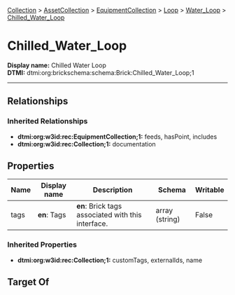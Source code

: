 [Collection](../../../../Collection.md) > [AssetCollection](../../../AssetCollection.md) > [EquipmentCollection](../../EquipmentCollection.md) > [Loop](../Loop.md) > [Water_Loop](Water_Loop.md) > [Chilled_Water_Loop](#)
# Chilled_Water_Loop

**Display name:** Chilled Water Loop<br />
**DTMI:** dtmi:org:brickschema:schema:Brick:Chilled_Water_Loop;1

---
## Relationships
### Inherited Relationships
* **dtmi:org:w3id:rec:EquipmentCollection;1:** feeds, hasPoint, includes
* **dtmi:org:w3id:rec:Collection;1:** documentation
## Properties
|Name|Display name|Description|Schema|Writable|
|-|-|-|-|-|
|tags|**en**: Tags|**en**: Brick tags associated with this interface.|array (string)|False|
### Inherited Properties
* **dtmi:org:w3id:rec:Collection;1:** customTags, externalIds, name
## Target Of
